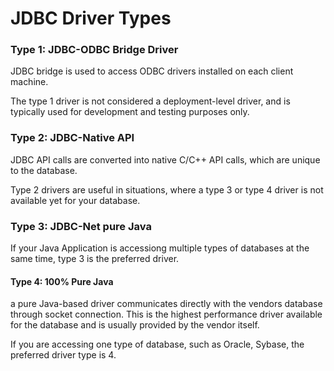 # JDBC Driver Types

### Type 1: JDBC-ODBC Bridge Driver
JDBC bridge is used to access ODBC drivers installed on each client machine.

The type 1 driver is not considered a deployment-level driver, and is typically
used for development and testing purposes only.

### Type 2: JDBC-Native API
JDBC API calls are converted into native C/C++ API calls, which are unique to
the database.

Type 2 drivers are useful in situations, where a type 3 or type 4 driver is not
available yet for your database.

### Type 3: JDBC-Net pure Java
If your Java Application is accessiong multiple types of databases at the same
time, type 3 is the preferred driver.

#### Type 4: 100% Pure Java
a pure Java-based driver communicates directly with the vendors database
through socket connection. This is the highest performance driver available for
the database and is usually provided by the vendor itself.

If you are accessing one type of database, such as Oracle, Sybase, the preferred
driver type is 4.
